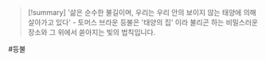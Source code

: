 
> [!summary]
> '삶은 순수한 불길이며, 우리는 우리 안의 보이지 않는 태양에 의해 살아가고 있다' - 토머스 브라운 등불은 '태양의 집' 이라 불리곤 하는 비밀스러운 장소와 그 위에서 쏟아지는 빛의 법칙입니다.


#등불 
